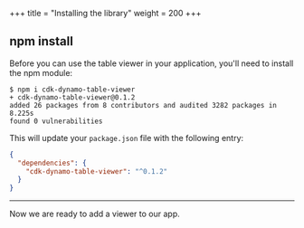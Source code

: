 +++
title = "Installing the library"
weight = 200
+++

## npm install

Before you can use the table viewer in your application, you'll need to install
the npm module:

```shell
$ npm i cdk-dynamo-table-viewer
+ cdk-dynamo-table-viewer@0.1.2
added 26 packages from 8 contributors and audited 3282 packages in 8.225s
found 0 vulnerabilities
```

This will update your `package.json` file with the following entry:

```json
{
  "dependencies": {
    "cdk-dynamo-table-viewer": "^0.1.2"
  }
}
```

----

Now we are ready to add a viewer to our app.